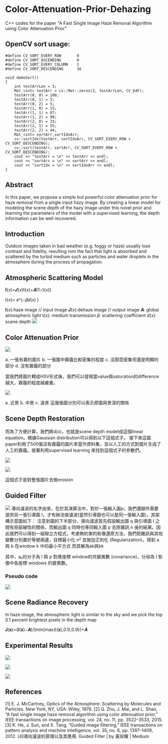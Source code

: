 # Color-Attenuation-Prior-Dehazing
C++ codes for the paper "A Fast Single Image Haze Removal Algorithm using Color Attenuation Prior"

## OpenCV sort usage:
```c++=
#define CV_SORT_EVERY_ROW		0
#define CV_SORT_ASCENDING		0
#define CV_SORT_EVERY_COLUMN	1
#define CV_SORT_DESCENDING		16

void demoSort()
{
	int testArrLen = 3;
	Mat_<int> testArr = cv::Mat::zeros(3, testArrLen, CV_64F);
	testArr(0, 0) = 100;
	testArr(0, 1) = 3;
	testArr(0, 2) = 5;
	testArr(1, 0) = 15;
	testArr(1, 1) = 87;
	testArr(1, 2) = 99;
	testArr(2, 0) = 33;
	testArr(2, 1) = 55;
	testArr(2, 2) = 44;
	Mat_<int> sortArr,sortIdxArr;
	cv::sortIdx(testArr, sortIdxArr, CV_SORT_EVERY_ROW + CV_SORT_DESCENDING);
	cv::sort(testArr, sortArr, CV_SORT_EVERY_ROW + CV_SORT_DESCENDING);
	cout << "testArr = \n" << testArr << endl;
	cout << "sortArr = \n" << sortArr << endl;
	cout << "sortIdx = \n" << sortIdxArr << endl;
}
```

## Abstract

In this paper, we propose a simple but powerful color attenuation prior for haze removal from a single input hazy image. By creating a linear model for modeling the scene depth of the hazy image under this novel prior and learning the parameters of the model with a supervised learning, the depth information can be well recovered.

## Introduction 

Outdoor images taken in bad weather (e.g. foggy or haze) usually lose contrast and fidelity, resulting rom the fact that light is absorbed and scattered by the turbid medium such as particles and water droplets in the atmosphere during the process of propagation.

## Atmospheric Scattering Model

𝐈(𝑥)=𝑱(𝑥)t(𝑥)+𝑨(1−t(𝑥))

t(𝑥)= 𝑒^(−𝛽𝑑(𝑥) )

𝐈(𝑥):haze image // input image
𝑱(𝑥):dehaze image // output image
𝑨: global atmospheric light
t(𝑥): medium transmission
𝛽: scattering coefficient
𝑑(𝑥): scene depth
![](https://i.imgur.com/Y1AGqDN.png)


## Color Attenuation Prior

![](https://i.imgur.com/9lMOjbp.jpg)

a. 一張有霧的圖片
b. 一張圖中霧霾比較密集的程度
c. 沒那麼密集但還是明顯的部分
d. 沒有霧霾的部分

當我們將圖片轉成HSV形式後，我們可以發現當value與saturation的difference越大，霧霾的程度越嚴重。

![](https://i.imgur.com/iBQSBgk.png)

a. 近景
b. 中景
c. 遠景
這幾張圖分別可以表示原圖與景深的關係


## Scene Depth Restoration

而為了方便計算，我們將d(x)，也就是scene depth model成這個linear equation。根據Gaussian distribution可以得到以下這個式子。
接下來這篇paper利用了500張沒有霧霾的圖片來當作資料集，並以人工的方式對圖片生成了人工的霧霾。接著利用supervised learning 來找到這個式子的參數們。

![](https://i.imgur.com/xCGiPPg.png)

![](https://i.imgur.com/aGFdsU5.jpg)


這個式子是對整張圖片去做erosion

## Guided Filter
![](https://i.imgur.com/kp6Yg8h.png)
導向濾波的名字由來，在於其演算法中，對於一張輸入圖p，我們還額外需要提供另一張引導圖 I，才有辦法做濾波(當然引導圖也可以是同一張輸入圖)，其架構示意圖如下：
注意到圖的下半部分，導向濾波首先假設輸出圖 q 與引導圖 I 之間有局部線性的關係，而輸出圖 q 同時也等同輸入圖 p 去除雜訊 n 後的結果。因此我們可以得到一組聯立方程式，考慮無約束的影像還原方法，我們把雜訊與其他變數分別置於等號兩邊，目標最小化 n² 並施加正則化 (Regularization)，得到 a 與 b 在window k 中的最小平方式
而其解為ak與bk

其中，aₖ的分子為 I 與 p 對應座標 window的共變異數 (covariance)，分母為 I 影像中各座標 windows 的變異數。

### Pseudo code
![](https://i.imgur.com/9yvErQm.png)

## Scene Radiance Recovery

In haze image, the atmospheric light is similar to the sky and we pick the top 0.1 percent brightest pixels in the depth map


𝐉(𝐱)=(𝐈(𝐱)−𝑨)/(min{max⁡(t(𝐱),0.1),0.9})+𝑨

## Experimental Results

![](https://i.imgur.com/ROrPg3e.jpg)

![](https://i.imgur.com/wlDKQ7F.jpg)

![](https://i.imgur.com/QqmmvB1.jpg)

## References

[1] E. J. McCartney, Optics of the Atmosphere: Scattering by Molecules and Particles. New York, NY, USA: Wiley, 1976.
[2] Q. Zhu, J. Mai, and L. Shao, “A fast single image haze removal algorithm using color attenuation prior,” IEEE transactions on image processing, vol. 24, no. 11, pp. 3522–3533, 2015.
[3] K. He, J. Sun, and X. Tang, “Guided image filtering,” IEEE transactions on pattern analysis and machine intelligence, vol. 35, no. 6, pp. 1397–1409, 2012.
[4]導向濾波的原理以及其應用. Guided Filter | by 黃琮耀 | Medium
